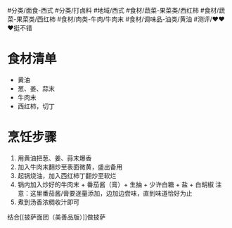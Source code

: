#分类/面食-西式 #分类/打卤料 
#地域/西式 
#食材/蔬菜-果菜类/西红柿 #食材/蔬菜-果菜类/西红柿 #食材/肉类-牛肉/牛肉末 #食材/调味品-油类/黄油 
#测评/❤️❤️❤️挺不错

# 食材清单

- 黄油
- 葱、姜、蒜末
- 牛肉末
- 西红柿，切丁

# 烹饪步骤

1. 用黄油把葱、姜、蒜末爆香
2. 加入牛肉末翻炒至表面微黄，盛出备用
3. 起锅烧油，加入西红柿丁翻炒至软烂
4. 锅内加入炒好的牛肉末 + 番茄酱（膏）+ 生抽 + 少许白糖 + 盐 + 白胡椒 
   注意：这里番茄酱/膏要逐量添加，边加边尝味，直到味道恰好为止
5. 煮到汤香浓稠收汁即可

结合[[披萨面团（美善品版）]]做披萨
